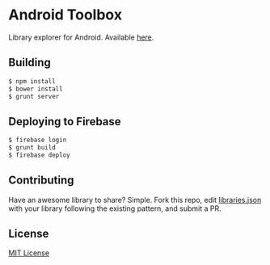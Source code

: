 Android Toolbox
==============

Library explorer for Android. Available [here](http://xasos.github.io/androidtoolbox/).

## Building
```sh
$ npm install 
$ bower install
$ grunt server
```

## Deploying to Firebase
```sh
$ firebase login
$ grunt build
$ firebase deploy
```
## Contributing
Have an awesome library to share? Simple. Fork this repo, edit [libraries.json](app/libraries.json) with your library following the existing pattern, and submit a PR.

## License
[MIT License](LICENSE)
